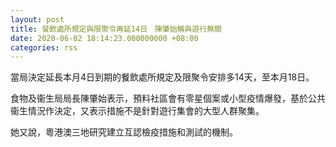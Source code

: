 ```yaml
---
layout: post
title: 餐飲處所規定與限聚令再延14日　陳肇始稱與遊行無關
date: 2020-06-02 18:14:23.000000000 +08:00
categories: rss
---
```


當局決定延長本月4日到期的餐飲處所規定及限聚令安排多14天，至本月18日。

食物及衞生局局長陳肇始表示，預料社區會有零星個案或小型疫情爆發，基於公共衞生情況作決定，又表示措施不是針對遊行集會的大型人群聚集。

她又說，粵港澳三地研究建立互認檢疫措施和測試的機制。
